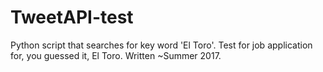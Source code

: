 # TweetAPI-test
Python script that searches for key word 'El Toro'. Test for job application for, you guessed it, El Toro. Written ~Summer 2017.
